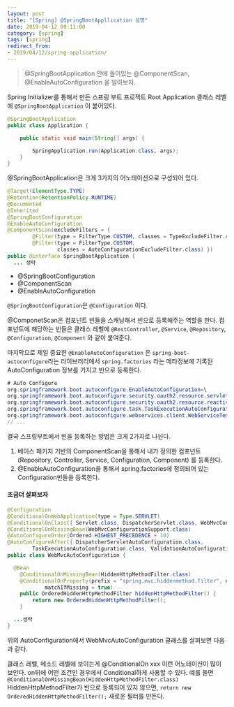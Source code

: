 ```yaml
---
layout: post
title: "[Spring] @SpringBootAppllication 설명"
date: 2019-04-12 09:11:00
category: [spring]
tags: [spring]
redirect_from: 
- 2019/04/12/spring-application/
---
```


> @SpringBootApplication 안에 들어있는 @ComponentScan, @EnableAutoConfiguration 을 알아보자.

Spring Initializer를 통해서 만든 스프링 부트 프로젝트 Root Application 클래스 레벨에 `@SpringBootApplication` 이 붙어있다.

```java
@SpringBootApplication
public class Application {

    public static void main(String[] args) {

        SpringApplication.run(Application.class, args);
    }
}

```

@SpringBootApplication은 크게 3가지의 어노테이션으로 구성되어 있다.

```java
@Target(ElementType.TYPE)
@Retention(RetentionPolicy.RUNTIME)
@Documented
@Inherited
@SpringBootConfiguration
@EnableAutoConfiguration
@ComponentScan(excludeFilters = {
        @Filter(type = FilterType.CUSTOM, classes = TypeExcludeFilter.class),
        @Filter(type = FilterType.CUSTOM,
                classes = AutoConfigurationExcludeFilter.class) })
public @interface SpringBootApplication {
  ... 생략
```

- @SpringBootConfiguration
- @ComponentScan
- @EnableAutoConfiguration

`@SpringBootConfiguration`은 `@Configuration` 이다.

@ComponetScan은 컴포넌트 빈들을 스캐닝해서 빈으로 등록해주는 역할을 한다. 컴포넌트에 해당하는 빈들은 클래스 레벨에 `@RestController`, `@Service`, `@Repository`, `@Configuration`, `@Component` 와 같이 붙여준다.

마지막으로 제일 중요한 `@EnableAutoConfiguration` 은 `spring-boot-autoconfigure`라는 라이브러리에서 `spring.factories` 라는 메타정보에 기록된 AutoConfiguration 정보를 가지고 빈으로 등록한다.

```java
# Auto Configure
org.springframework.boot.autoconfigure.EnableAutoConfiguration=\
org.springframework.boot.autoconfigure.security.oauth2.resource.servlet.OAuth2ResourceServerAutoConfiguration,\
org.springframework.boot.autoconfigure.security.oauth2.resource.reactive.ReactiveOAuth2ResourceServerAutoConfiguration,\
org.springframework.boot.autoconfigure.task.TaskExecutionAutoConfiguration,\
org.springframework.boot.autoconfigure.webservices.client.WebServiceTemplateAutoConfiguration
// ...
```

결국 스프링부트에서 빈을 등록하는 방법은 크게 2가지로 나뉜다.

1. 베이스 패키지 기반의 ComponentScan을 통해서 내가 정의한 컴포넌트(Repository, Controller, Service, Configuration, Component) 를 등록한다.
2. @EnableAutoConfiguration을 통해서 spring.factories에 정의되어 있는 Configuration빈들을 등록한다.

#### 조금더 살펴보자

```java
@Configuration
@ConditionalOnWebApplication(type = Type.SERVLET)
@ConditionalOnClass({ Servlet.class, DispatcherServlet.class, WebMvcConfigurer.class })
@ConditionalOnMissingBean(WebMvcConfigurationSupport.class)
@AutoConfigureOrder(Ordered.HIGHEST_PRECEDENCE + 10)
@AutoConfigureAfter({ DispatcherServletAutoConfiguration.class,
        TaskExecutionAutoConfiguration.class, ValidationAutoConfiguration.class })
public class WebMvcAutoConfiguration {

  @Bean
    @ConditionalOnMissingBean(HiddenHttpMethodFilter.class)
    @ConditionalOnProperty(prefix = "spring.mvc.hiddenmethod.filter", name = "enabled",
            matchIfMissing = true)
    public OrderedHiddenHttpMethodFilter hiddenHttpMethodFilter() {
        return new OrderedHiddenHttpMethodFilter();
    }

  ...생략
}
```

위의 AutoConfiguration에서 WebMvcAutoConfiguration 클래스를 살펴보면 다음과 같다.

클래스 레벨, 메소드 레벨에 보이는게 @ConditionalOn xxx 이런 어노테이션이 많이 보인다. on뒤에 어떤 조건인 경우에서 Conditional하게 사용할 수 있다. 예를 들면 `@ConditionalOnMissingBean(HiddenHttpMethodFilter.class)` HiddenHttpMethodFilter가 빈으로 등록되어 있지 않으면, `return new OrderedHiddenHttpMethodFilter();` 새로운 필터를 만든다.
